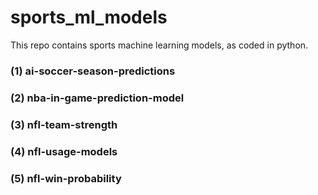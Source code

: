 # sports_ml_models
This repo contains sports machine learning models, as coded in python.

### (1) ai-soccer-season-predictions
### (2) nba-in-game-prediction-model
### (3) nfl-team-strength
### (4) nfl-usage-models
### (5) nfl-win-probability
